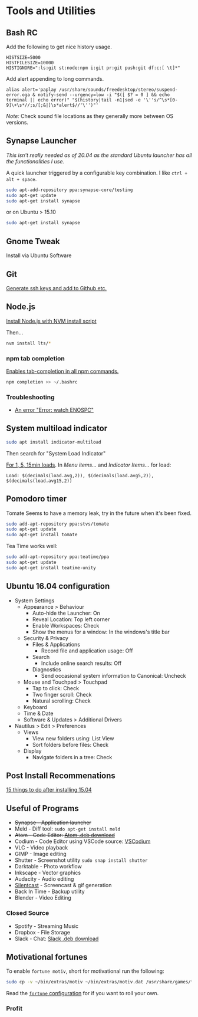 # Tools and Utilities

## Bash RC

Add the following to get nice history usage.

```
HISTSIZE=5000
HISTFILESIZE=10000
HISTIGNORE=":ls:git st:node:npm i:git pr:git push:git df:c:[ \t]*"
```

Add alert appending to long commands.

```
alias alert='paplay /usr/share/sounds/freedesktop/stereo/suspend-error.oga & notify-send --urgency=low -i "$([ $? = 0 ] && echo terminal || echo error)" "$(history|tail -n1|sed -e '\''s/^\s*[0-9]\+\s*//;s/[;&|]\s*alert$//'\'')"'
```

_Note:_ Check sound file locations as they generally more between OS versions.

## Synapse Launcher

_This isn't really needed as of 20.04 as the standard Ubuntu launcher has all the functionalities I use._

A quick launcher triggered by a configurable key combination. I like `ctrl + alt + space`.

```bash
sudo apt-add-repository ppa:synapse-core/testing
sudo apt-get update
sudo apt-get install synapse
```

or on Ubuntu > 15.10

```bash
sudo apt-get install synapse
```

## Gnome Tweak

Install via Ubuntu Software

## Git

[Generate ssh keys and add to Github etc.](https://help.github.com/articles/generating-ssh-keys/)

## Node.js

[Install Node.js with NVM install script](https://github.com/creationix/nvm#install-script)

Then...

```bash
nvm install lts/*
```

### npm tab completion

[Enables tab-completion in all npm commands.](https://docs.npmjs.com/cli/v7/commands/npm-completion)

```bash
npm completion >> ~/.bashrc
```

### Troubleshooting

- [An error "Error: watch ENOSPC"](https://github.com/remy/nodemon/issues/214#issuecomment-114362402)

## System multiload indicator

```bash
sudo apt install indicator-multiload
```

Then search for "System Load Indicator"

[For 1, 5, 15min loads](https://answers.launchpad.net/indicator-multiload/+question/227164). In _Menu items…_ and _Indicator Items…_ for load:

`Load: $(decimals(load.avg,2)), $(decimals(load.avg5,2)), $(decimals(load.avg15,2))`

## Pomodoro timer

Tomate Seems to have a memory leak, try in the future when it's been fixed.

```bash
sudo add-apt-repository ppa:stvs/tomate
sudo apt-get update
sudo apt-get install tomate
```

Tea Time works well:

```bash
sudo add-apt-repository ppa:teatime/ppa
sudo apt-get update
sudo apt-get install teatime-unity
```

## Ubuntu 16.04 configuration

- System Settings
  - Appearance > Behaviour
    - Auto-hide the Launcher: On
    - Reveal Location: Top left corner
    - Enable Workspaces: Check
    - Show the menus for a window: In the windows's title bar
  - Security & Privacy
    - Files & Applications
      - Record file and application usage: Off
    - Search
      - Include online search results: Off
    - Diagnostics
      - Send occasional system information to Canonical: Uncheck
  - Mouse and Touchpad > Touchpad
    - Tap to click: Check
    - Two finger scroll: Check
    - Natural scrolling: Check
  - Keyboard
  - Time & Date
  - Software & Updates > Additional Drivers
- Nautilus > Edit > Preferences
  - Views
    - View new folders using: List View
    - Sort folders before files: Check
  - Display
    - Navigate folders in a tree: Check

## Post Install Recommenations

[15 things to do after installing 15.04](http://www.tecmint.com/things-to-do-after-installing-ubuntu-15-04-desktop/)

## Useful of Programs

- ~~Synapse - Application launcher~~
- Meld - Diff tool: `sudo apt-get install meld`
- ~~Atom - Code Editor: [Atom .deb download](https://atom.io/)~~
- Codium - Code Editor using VSCode source: [VSCodium](https://vscodium.com/)
- VLC - Video playback
- GIMP - Image editing
- Shutter - Screenshot utility `sudo snap install shutter`
- Darktable - Photo workflow
- Inkscape - Vector graphics
- Audacity - Audio editing
- [Silentcast](https://github.com/colinkeenan/silentcast#ubuntu-linux-full-install) - Screencast & gif generation
- Back In Time - Backup utility
- Blender - Video Editing

### Closed Source

- Spotify - Streaming Music
- Dropbox - File Storage
- Slack - Chat: [Slack .deb download](https://slack.com/downloads)

## Motivational fortunes

To enable `fortune motiv`, short for motivational run the following:

```bash
sudo cp -v ~/bin/extras/motiv ~/bin/extras/motiv.dat /usr/share/games/fortunes/
```

Read the [`fortune` configuration](http://www.linuxandlife.com/2011/08/fortune-wolderful-application-to-make.html) for if you want to roll your own.

### Profit
